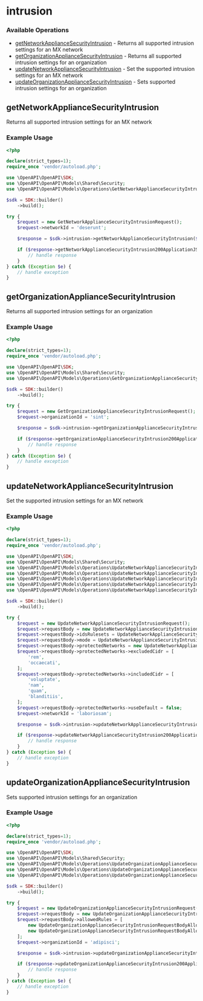 # intrusion

### Available Operations

* [getNetworkApplianceSecurityIntrusion](#getnetworkappliancesecurityintrusion) - Returns all supported intrusion settings for an MX network
* [getOrganizationApplianceSecurityIntrusion](#getorganizationappliancesecurityintrusion) - Returns all supported intrusion settings for an organization
* [updateNetworkApplianceSecurityIntrusion](#updatenetworkappliancesecurityintrusion) - Set the supported intrusion settings for an MX network
* [updateOrganizationApplianceSecurityIntrusion](#updateorganizationappliancesecurityintrusion) - Sets supported intrusion settings for an organization

## getNetworkApplianceSecurityIntrusion

Returns all supported intrusion settings for an MX network

### Example Usage

```php
<?php

declare(strict_types=1);
require_once 'vendor/autoload.php';

use \OpenAPI\OpenAPI\SDK;
use \OpenAPI\OpenAPI\Models\Shared\Security;
use \OpenAPI\OpenAPI\Models\Operations\GetNetworkApplianceSecurityIntrusionRequest;

$sdk = SDK::builder()
    ->build();

try {
    $request = new GetNetworkApplianceSecurityIntrusionRequest();
    $request->networkId = 'deserunt';

    $response = $sdk->intrusion->getNetworkApplianceSecurityIntrusion($request);

    if ($response->getNetworkApplianceSecurityIntrusion200ApplicationJSONObject !== null) {
        // handle response
    }
} catch (Exception $e) {
    // handle exception
}
```

## getOrganizationApplianceSecurityIntrusion

Returns all supported intrusion settings for an organization

### Example Usage

```php
<?php

declare(strict_types=1);
require_once 'vendor/autoload.php';

use \OpenAPI\OpenAPI\SDK;
use \OpenAPI\OpenAPI\Models\Shared\Security;
use \OpenAPI\OpenAPI\Models\Operations\GetOrganizationApplianceSecurityIntrusionRequest;

$sdk = SDK::builder()
    ->build();

try {
    $request = new GetOrganizationApplianceSecurityIntrusionRequest();
    $request->organizationId = 'sint';

    $response = $sdk->intrusion->getOrganizationApplianceSecurityIntrusion($request);

    if ($response->getOrganizationApplianceSecurityIntrusion200ApplicationJSONObject !== null) {
        // handle response
    }
} catch (Exception $e) {
    // handle exception
}
```

## updateNetworkApplianceSecurityIntrusion

Set the supported intrusion settings for an MX network

### Example Usage

```php
<?php

declare(strict_types=1);
require_once 'vendor/autoload.php';

use \OpenAPI\OpenAPI\SDK;
use \OpenAPI\OpenAPI\Models\Shared\Security;
use \OpenAPI\OpenAPI\Models\Operations\UpdateNetworkApplianceSecurityIntrusionRequest;
use \OpenAPI\OpenAPI\Models\Operations\UpdateNetworkApplianceSecurityIntrusionRequestBody;
use \OpenAPI\OpenAPI\Models\Operations\UpdateNetworkApplianceSecurityIntrusionRequestBodyIdsRulesetsEnum;
use \OpenAPI\OpenAPI\Models\Operations\UpdateNetworkApplianceSecurityIntrusionRequestBodyModeEnum;
use \OpenAPI\OpenAPI\Models\Operations\UpdateNetworkApplianceSecurityIntrusionRequestBodyProtectedNetworks;

$sdk = SDK::builder()
    ->build();

try {
    $request = new UpdateNetworkApplianceSecurityIntrusionRequest();
    $request->requestBody = new UpdateNetworkApplianceSecurityIntrusionRequestBody();
    $request->requestBody->idsRulesets = UpdateNetworkApplianceSecurityIntrusionRequestBodyIdsRulesetsEnum::CONNECTIVITY;
    $request->requestBody->mode = UpdateNetworkApplianceSecurityIntrusionRequestBodyModeEnum::DISABLED;
    $request->requestBody->protectedNetworks = new UpdateNetworkApplianceSecurityIntrusionRequestBodyProtectedNetworks();
    $request->requestBody->protectedNetworks->excludedCidr = [
        'rem',
        'occaecati',
    ];
    $request->requestBody->protectedNetworks->includedCidr = [
        'voluptate',
        'nam',
        'quam',
        'blanditiis',
    ];
    $request->requestBody->protectedNetworks->useDefault = false;
    $request->networkId = 'laboriosam';

    $response = $sdk->intrusion->updateNetworkApplianceSecurityIntrusion($request);

    if ($response->updateNetworkApplianceSecurityIntrusion200ApplicationJSONObject !== null) {
        // handle response
    }
} catch (Exception $e) {
    // handle exception
}
```

## updateOrganizationApplianceSecurityIntrusion

Sets supported intrusion settings for an organization

### Example Usage

```php
<?php

declare(strict_types=1);
require_once 'vendor/autoload.php';

use \OpenAPI\OpenAPI\SDK;
use \OpenAPI\OpenAPI\Models\Shared\Security;
use \OpenAPI\OpenAPI\Models\Operations\UpdateOrganizationApplianceSecurityIntrusionRequest;
use \OpenAPI\OpenAPI\Models\Operations\UpdateOrganizationApplianceSecurityIntrusionRequestBody;
use \OpenAPI\OpenAPI\Models\Operations\UpdateOrganizationApplianceSecurityIntrusionRequestBodyAllowedRules;

$sdk = SDK::builder()
    ->build();

try {
    $request = new UpdateOrganizationApplianceSecurityIntrusionRequest();
    $request->requestBody = new UpdateOrganizationApplianceSecurityIntrusionRequestBody();
    $request->requestBody->allowedRules = [
        new UpdateOrganizationApplianceSecurityIntrusionRequestBodyAllowedRules(),
        new UpdateOrganizationApplianceSecurityIntrusionRequestBodyAllowedRules(),
    ];
    $request->organizationId = 'adipisci';

    $response = $sdk->intrusion->updateOrganizationApplianceSecurityIntrusion($request);

    if ($response->updateOrganizationApplianceSecurityIntrusion200ApplicationJSONObject !== null) {
        // handle response
    }
} catch (Exception $e) {
    // handle exception
}
```

